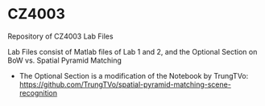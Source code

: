 # CZ4003
Repository of CZ4003 Lab Files

Lab Files consist of Matlab files of Lab 1 and 2, and the Optional Section on BoW vs. Spatial Pyramid Matching
- The Optional Section is a modification of the Notebook by TrungTVo: https://github.com/TrungTVo/spatial-pyramid-matching-scene-recognition
